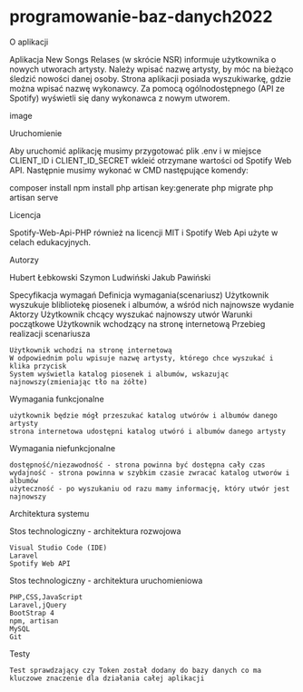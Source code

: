 # programowanie-baz-danych2022
O aplikacji

Aplikacja New Songs Relases (w skrócie NSR) informuje użytkownika o nowych utworach artysty. Należy wpisać nazwę artysty, by móc na bieżąco śledzić nowości danej osoby. Strona aplikacji posiada wyszukiwarkę, gdzie można wpisać nazwę wykonawcy. Za pomocą ogólnodostępnego (API ze Spotify) wyświetli się dany wykonawca z nowym utworem.

image

Uruchomienie

Aby uruchomić aplikację musimy przygotować plik .env i w miejsce CLIENT_ID i CLIENT_ID_SECRET wkleić otrzymane wartości od Spotify Web API. Następnie musimy wykonać w CMD następujące komendy:

composer install
npm install
php artisan key:generate
php migrate 
php artisan serve

Licencja

Spotify-Web-Api-PHP również na licencji MIT i Spotify Web Api użyte w celach edukacyjnych.

Autorzy

Hubert Łebkowski
Szymon Ludwiński
Jakub Pawiński

Specyfikacja wymagań
Definicja wymagania(scenariusz) 	Użytkownik wyszukuje blibliotekę piosenek i albumów, a wśród nich najnowsze wydanie
Aktorzy 	Użytkownik chcący wyszukać najnowszy utwór
Warunki początkowe 	Użytkownik wchodzący na stronę internetową
Przebieg realizacji scenariusza 	

    Użytkownik wchodzi na stronę internetową
    W odpowiednim polu wpisuje nazwę artysty, którego chce wyszukać i klika przycisk
    System wyświetla katalog piosenek i albumów, wskazując najnowszy(zmieniając tło na żółte)


Wymagania funkcjonalne

    użytkownik będzie mógł przeszukać katalog utwórów i albumów danego artysty
    strona internetowa udostępni katalog utwóró i albumów danego artysty


Wymagania niefunkcjonalne

    dostępność/niezawodność - strona powinna być dostępna cały czas
    wydajność - strona powinna w szybkim czasie zwracać katalog utworów i albumów
    użyteczność - po wyszukaniu od razu mamy informację, który utwór jest najnowszy

Architektura systemu

Stos technologiczny - architektura rozwojowa

    Visual Studio Code (IDE)
    Laravel
    Spotify Web API

Stos technologiczny - architektura uruchomieniowa

    PHP,CSS,JavaScript
    Laravel,jQuery
    BootStrap 4
    npm, artisan
    MySQL
    Git

Testy

    Test sprawdzający czy Token został dodany do bazy danych co ma kluczowe znaczenie dla działania całej aplikacji
